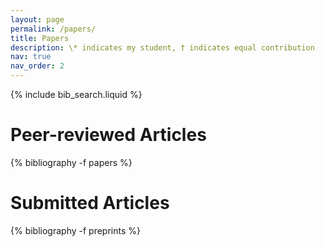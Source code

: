 ```yaml
---
layout: page
permalink: /papers/
title: Papers 
description: \* indicates my student, † indicates equal contribution
nav: true
nav_order: 2
---
```


<!-- _pages/publications.md -->

<!-- Bibsearch Feature -->

{% include bib_search.liquid %}




<div class="publications">

<h1>Peer-reviewed Articles</h1>

{% bibliography -f papers %}

<h1>Submitted Articles</h1>

{% bibliography -f preprints %}


</div>
